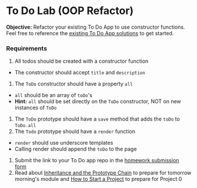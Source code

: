 # To Do Lab (OOP Refactor)

**Objective:** Refactor your existing To Do App to use constructor functions. Feel free to reference the [existing To Do App solutions](../w2_d1_3_todo_lab) to get started.

### Requirements
1. All todos should be created with a constructor function
  * The constructor should accept `title` and `description`
1. The `ToDo` constructor should have a property `all`
  * `all` should be an array of `toDo`'s
  * **Hint:** `all` should be set directly on the `ToDo` constructor, NOT on new instances of `ToDo`
1. The `ToDo` prototype should have a `save` method that adds the `toDo` to `ToDo.all`
1. The `Todo` prototype should have a `render` function
  * `render` should use underscore templates
  * Calling render should append the `toDo` to the page
1. Submit the link to your To Do app repo in the [homework submission form](https://docs.google.com/a/generalassemb.ly/forms/d/14rNXnDaq5X5Rvda-1BRZCl9YmkOoZzf7oxGBEZG_YJE/viewform)
1. Read about [Inheritance and the Prototype Chain](https://developer.mozilla.org/en-US/docs/Web/JavaScript/Inheritance_and_the_prototype_chain) to prepare for tomorrow morning's module and [How to Start a Project](http://blog.cayenneapps.com/2014/11/25/5-steps-to-building-minimum-viable-product-with-story-mapping) to prepare for Project 0

